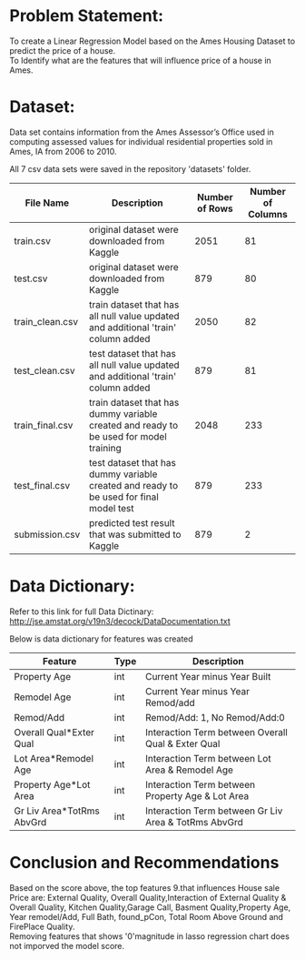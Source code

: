 # Problem Statement:
To create a Linear Regression Model based on the Ames Housing Dataset to predict the price of a house.<br>
To Identify what are the features that will influence price of a house in Ames.

# Dataset:

Data set contains information from the Ames Assessor’s Office used in computing assessed values for individual residential properties sold in Ames, IA from 2006 to 2010.

All 7 csv data sets were saved in the repository 'datasets' folder. 


|File Name |Description |Number of Rows|Number of Columns|
|------|------|------|------|
|train.csv|original dataset were downloaded from Kaggle|2051|81|
|test.csv|original dataset were downloaded from Kaggle|879|80|
|train_clean.csv|train dataset that has all null value updated and additional 'train' column added|2050|82|
|test_clean.csv|test dataset that has all null value updated and additional 'train' column added|879|81|
|train_final.csv|train dataset that has dummy variable created and ready to be used for model training|2048|233|
|test_final.csv|test dataset that has dummy variable created and ready to be used for final model test|879|233|
|submission.csv|predicted test result that was submitted to Kaggle|879|2|


# Data Dictionary:

Refer to this link for full Data Dictinary:
http://jse.amstat.org/v19n3/decock/DataDocumentation.txt

Below is data dictionary for features was created

|Feature |Type |Description |
|------|------|------|
|Property Age|int|Current Year minus Year Built|
|Remodel Age|int|Current Year minus Year Remod/add|
|Remod/Add|int|Remod/Add: 1, No Remod/Add:0|
|Overall Qual*Exter Qual|int|Interaction Term between Overall Qual & Exter Qual|
|Lot Area*Remodel Age|int|Interaction Term between Lot Area & Remodel Age|
|Property Age*Lot Area|int|Interaction Term between Property Age & Lot Area|
|Gr Liv Area*TotRms AbvGrd|int|Interaction Term between Gr Liv Area & TotRms AbvGrd|



# Conclusion and Recommendations
Based on the score above, the top features 9.that influences House sale Price are: External Quality, Overall Quality,Interaction of External Quality & Overall Quality, Kitchen Quality,Garage Call, Basment Quality,Property Age, Year remodel/Add, Full Bath, found_pCon, Total Room Above Ground and FirePlace Quality.<br>
Removing features that shows '0'magnitude in lasso regression chart does not imporved the model score.
